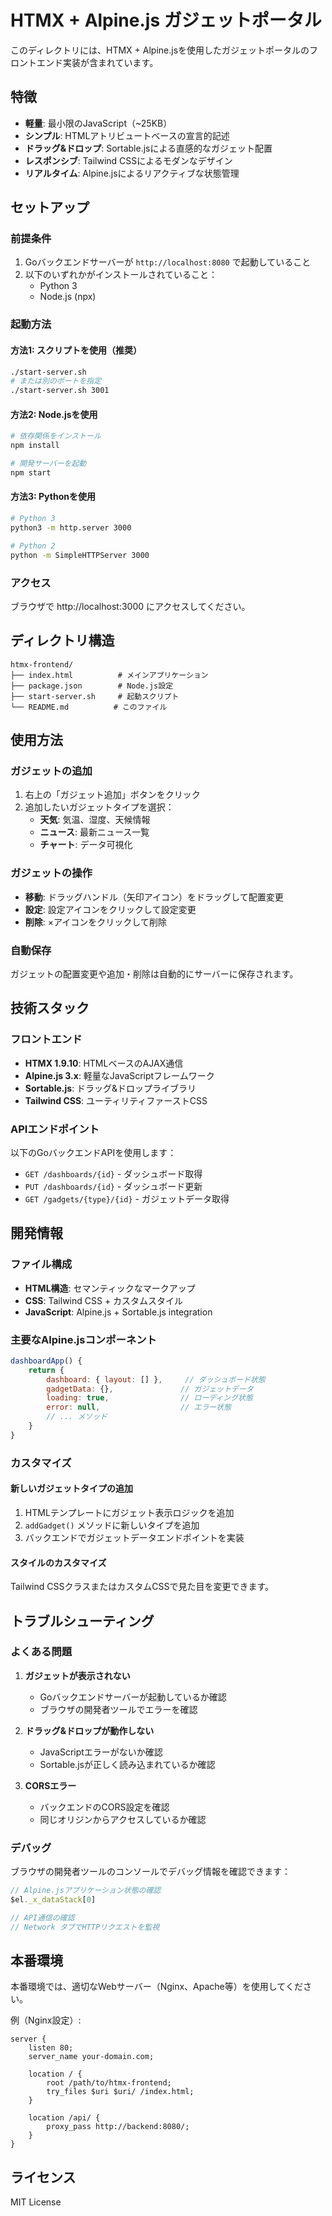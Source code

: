 # HTMX + Alpine.js ガジェットポータル

このディレクトリには、HTMX + Alpine.jsを使用したガジェットポータルのフロントエンド実装が含まれています。

## 特徴

- **軽量**: 最小限のJavaScript（~25KB）
- **シンプル**: HTMLアトリビュートベースの宣言的記述
- **ドラッグ&ドロップ**: Sortable.jsによる直感的なガジェット配置
- **レスポンシブ**: Tailwind CSSによるモダンなデザイン
- **リアルタイム**: Alpine.jsによるリアクティブな状態管理

## セットアップ

### 前提条件

1. Goバックエンドサーバーが `http://localhost:8080` で起動していること
2. 以下のいずれかがインストールされていること：
   - Python 3
   - Node.js (npx)

### 起動方法

#### 方法1: スクリプトを使用（推奨）

```bash
./start-server.sh
# または別のポートを指定
./start-server.sh 3001
```

#### 方法2: Node.jsを使用

```bash
# 依存関係をインストール
npm install

# 開発サーバーを起動
npm start
```

#### 方法3: Pythonを使用

```bash
# Python 3
python3 -m http.server 3000

# Python 2
python -m SimpleHTTPServer 3000
```

### アクセス

ブラウザで http://localhost:3000 にアクセスしてください。

## ディレクトリ構造

```text
htmx-frontend/
├── index.html          # メインアプリケーション
├── package.json        # Node.js設定
├── start-server.sh     # 起動スクリプト
└── README.md          # このファイル
```

## 使用方法

### ガジェットの追加

1. 右上の「ガジェット追加」ボタンをクリック
2. 追加したいガジェットタイプを選択：
   - **天気**: 気温、湿度、天候情報
   - **ニュース**: 最新ニュース一覧
   - **チャート**: データ可視化

### ガジェットの操作

- **移動**: ドラッグハンドル（矢印アイコン）をドラッグして配置変更
- **設定**: 設定アイコンをクリックして設定変更
- **削除**: ×アイコンをクリックして削除

### 自動保存

ガジェットの配置変更や追加・削除は自動的にサーバーに保存されます。

## 技術スタック

### フロントエンド

- **HTMX 1.9.10**: HTMLベースのAJAX通信
- **Alpine.js 3.x**: 軽量なJavaScriptフレームワーク
- **Sortable.js**: ドラッグ&ドロップライブラリ
- **Tailwind CSS**: ユーティリティファーストCSS

### APIエンドポイント

以下のGoバックエンドAPIを使用します：

- `GET /dashboards/{id}` - ダッシュボード取得
- `PUT /dashboards/{id}` - ダッシュボード更新
- `GET /gadgets/{type}/{id}` - ガジェットデータ取得

## 開発情報

### ファイル構成

- **HTML構造**: セマンティックなマークアップ
- **CSS**: Tailwind CSS + カスタムスタイル
- **JavaScript**: Alpine.js + Sortable.js integration

### 主要なAlpine.jsコンポーネント

```javascript
dashboardApp() {
    return {
        dashboard: { layout: [] },     // ダッシュボード状態
        gadgetData: {},               // ガジェットデータ
        loading: true,                // ローディング状態
        error: null,                  // エラー状態
        // ... メソッド
    }
}
```

### カスタマイズ

#### 新しいガジェットタイプの追加

1. HTMLテンプレートにガジェット表示ロジックを追加
2. `addGadget()` メソッドに新しいタイプを追加
3. バックエンドでガジェットデータエンドポイントを実装

#### スタイルのカスタマイズ

Tailwind CSSクラスまたはカスタムCSSで見た目を変更できます。

## トラブルシューティング

### よくある問題

1. **ガジェットが表示されない**
   - Goバックエンドサーバーが起動しているか確認
   - ブラウザの開発者ツールでエラーを確認

2. **ドラッグ&ドロップが動作しない**
   - JavaScriptエラーがないか確認
   - Sortable.jsが正しく読み込まれているか確認

3. **CORSエラー**
   - バックエンドのCORS設定を確認
   - 同じオリジンからアクセスしているか確認

### デバッグ

ブラウザの開発者ツールのコンソールでデバッグ情報を確認できます：

```javascript
// Alpine.jsアプリケーション状態の確認
$el._x_dataStack[0]

// API通信の確認
// Network タブでHTTPリクエストを監視
```

## 本番環境

本番環境では、適切なWebサーバー（Nginx、Apache等）を使用してください。

例（Nginx設定）:

```nginx
server {
    listen 80;
    server_name your-domain.com;
    
    location / {
        root /path/to/htmx-frontend;
        try_files $uri $uri/ /index.html;
    }
    
    location /api/ {
        proxy_pass http://backend:8080/;
    }
}
```

## ライセンス

MIT License
